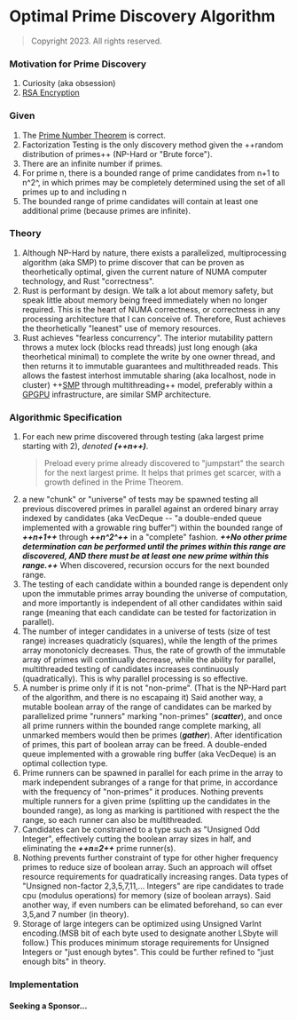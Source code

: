 # Optimal Prime Discovery Algorithm
> Copyright 2023.  All rights reserved.

### Motivation for Prime Discovery
1. Curiosity (aka obsession)
2. [RSA Encryption](https://theconversation.com/why-do-we-need-to-know-about-prime-numbers-with-millions-of-digits-89878)

### Given
1. The [Prime Number Theorem](https://en.wikipedia.org/wiki/Prime_number_theorem) is correct.
2. Factorization Testing is the only discovery method given the ++random distribution of primes++ (NP-Hard or "Brute force").
3. There are an infinite number if primes.
4. For prime n, there is a bounded range of prime candidates from n+1 to n^2^, in which primes may be completely determined using the set of all primes up to and including n
5. The bounded range of prime candidates will contain at least one additional prime (because primes are infinite).

### Theory
1. Although NP-Hard by nature, there exists a parallelized, multiprocessing algorithm (aka SMP) to prime discover that can be proven as theorhetically optimal, given the current nature of NUMA computer technology, and Rust "correctness".
2. Rust is performant by design.  We talk a lot about memory safety, but speak little about memory being freed immediately when no longer required.  This is the heart of NUMA correctness, or correctness in any processing architecture that I can conceive of.  Therefore, Rust achieves the theorhetically "leanest" use of memory resources.
3. Rust achieves "fearless concurrency".  The interior mutability pattern throws a mutex lock (blocks read threads) just long enough (aka theorhetical minimal) to complete the write by one owner thread, and then returns it to immutable guarantees and multithreaded reads.  This allows the fastest interhost immutable sharing (aka localhost, node in cluster) ++[SMP](https://en.wikipedia.org/wiki/Symmetric_multiprocessing) through multithreading++ model, preferably  within a [GPGPU](https://en.wikipedia.org/wiki/General-purpose_computing_on_graphics_processing_units) infrastructure, are similar SMP architecture.

### Algorithmic Specification
1. For each new prime discovered through testing (aka largest prime starting with 2), *denoted **(++n++)***.
    > Preload every prime already discovered to "jumpstart" the search for the next largest prime.  It helps that primes get scarcer, with a growth defined in the Prime Theorem.
2.  a new "chunk" or "universe" of tests may be spawned testing all previous discovered primes in parallel against an ordered binary array indexed by candidates (aka VecDeque -- "a double-ended queue implemented with a growable ring buffer") within the bounded range of ***++n+1++*** through ***++n^2^++*** in a "complete" fashion.  ***++No other prime determination can be performed until the primes within this range are discovered, AND there must be at least one new prime within this range.++***  When discovered, recursion occurs for the next bounded range.
3. The testing of each candidate within a bounded range is dependent only upon the immutable primes array bounding the universe of computation, and more importantly is independent of all other candidates within said range (meaning that each candidate can be tested for factorization in parallel).
4. The number of integer candidates in a universe of tests (size of test range) increases quadraticly (squares), while the length of the primes array monotonicly decreases.  Thus, the rate of growth of the immutable array of primes will continually decrease, while the ability for parallel, multithreaded testing of candidates increases continuously (quadratically).  This is why parallel processing is so effective.
5. A number is prime only if it is not "non-prime".  (That is the NP-Hard part of the algorithm, and there is no escapaing it)  Said another way, a mutable boolean array of the range of candidates can be marked by parallelized prime "runners" marking "non-primes" (***scatter***), and once all prime runners within the bounded range complete marking, all unmarked members would then be primes (***gather***).  After identification of primes, this part of boolean array can be freed.  A double-ended queue implemented with a growable ring buffer (aka VecDeque) is an optimal collection type.
6. Prime runners can be spawned in parallel for each prime in the array to mark independent subranges of a range for that prime, in accordance with the frequency of "non-primes" it produces.  Nothing prevents multiple runners for a given prime (splitting up the candidates in the bounded range), as long as marking is partitioned with respect the the range, so each runner can also be multithreaded.
7. Candidates can be constrained to a type such as "Unsigned Odd Integer", effectively cutting the boolean array sizes in half, and eliminating the ***++n=2++*** prime runner(s).
8. Nothing prevents further constraint of type for other higher frequency primes to reduce size of boolean array.  Such an approach will offset resource requirements for quadratically increasing ranges.  Data types of "Unsigned non-factor 2,3,5,7,11,... Integers" are ripe candidates to trade cpu (modulus operations) for memory (size of boolean arrays).  Said another way, if even numbers can be elimated beforehand, so can ever 3,5,and 7 number (in theory).
9. Storage of large integers can be optimized using Unsigned VarInt encoding.(MSB bit of each byte used to designate another LSbyte will follow.) This produces minimum storage requirements for Unsigned Integers or "just enough bytes".  This could be further refined to "just enough bits" in theory.

### Implementation
#### Seeking a Sponsor...
